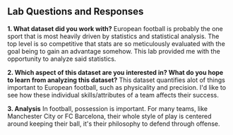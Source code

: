 ## Lab Questions and Responses

**1. What dataset did you work with?**
European football is probably the one sport that is most heavily driven by statistics and statistical analysis. The top level is so competitive that stats are so meticulously evaluated with the goal being to gain an advantage somehow. This lab provided me with the opportunity to analyze said statistics. 

**2. Which aspect of this dataset are you interested in? What do you hope to learn from analyzing this dataset?**
This dataset quantifies alot of things important to European football, such as physicality and precision. I'd like to see how these individual skills/attributes of a team affects their success. 

**3. Analysis**
In football, possession is important. For many teams, like Manchester City or FC Barcelona, their whole style of play is centered around keeping their ball, it's their philosophy to defend through offense. 


